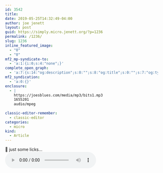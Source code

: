 ```yaml
---
id: 3542
title: 
date: 2019-05-25T14:32:49-04:00
author: joe jenett
layout: post
guid: https://simply.micro.jenett.org/?p=1236
permalink: /1236/
slug: 1236
inline_featured_image:
  - "0"
  - "0"
mf2_mp-syndicate-to:
  - 'a:1:{i:0;s:4:"none";}'
complete_open_graph:
  - 'a:7:{s:14:"og:description";s:0:"";s:8:"og:title";s:0:"";s:7:"og:type";s:0:"";s:12:"twitter:card";s:7:"summary";s:15:"twitter:creator";s:0:"";s:19:"twitter:description";s:0:"";s:8:"og:image";s:0:"";}'
mf2_syndication:
  - 'a:0:{}'
enclosure:
  - |
    https://joesblues.com/media/mp3/bits1.mp3
    1655201
    audio/mpeg
    
classic-editor-remember:
  - classic-editor
categories:
  - micro
kind:
  - Article
---
```

🎵 just some licks...  
<audio controls="controls"><source src="https://joesblues.com/media/mp3/bits1.mp3" type="audio/mp3" /></audio>